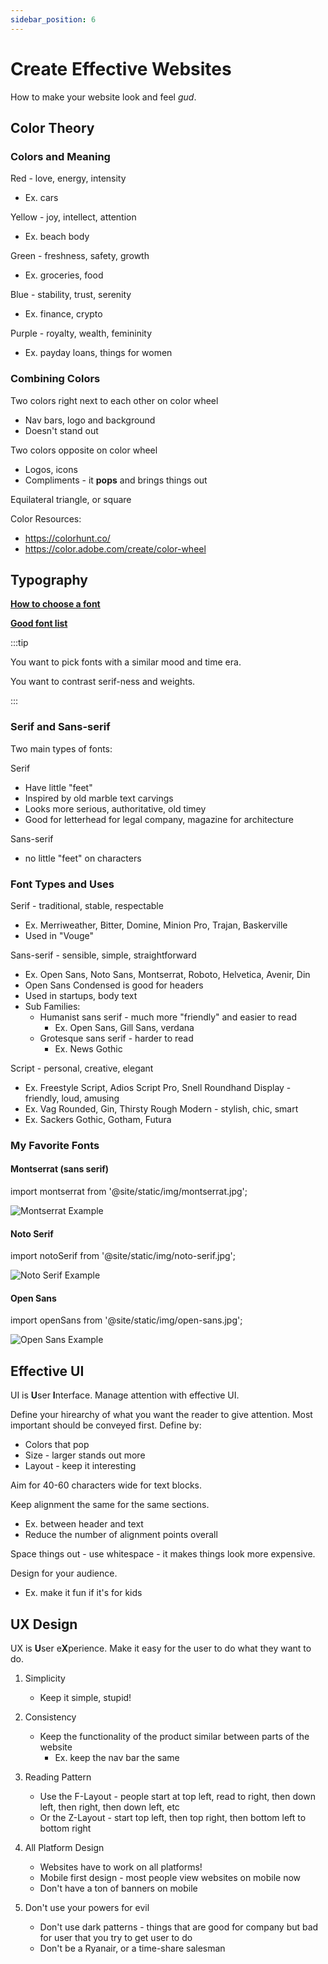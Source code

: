 ```yaml
---
sidebar_position: 6
---
```


# Create Effective Websites

How to make your website look and feel _gud_.

## Color Theory

### Colors and Meaning

Red - love, energy, intensity

- Ex. cars

Yellow - joy, intellect, attention

- Ex. beach body

Green - freshness, safety, growth

- Ex. groceries, food

Blue - stability, trust, serenity

- Ex. finance, crypto

Purple - royalty, wealth, femininity

- Ex. payday loans, things for women

### Combining Colors

Two colors right next to each other on color wheel

- Nav bars, logo and background
- Doesn't stand out

Two colors opposite on color wheel

- Logos, icons
- Compliments - it **pops** and brings things out

Equilateral triangle, or square

Color Resources:

- https://colorhunt.co/
- https://color.adobe.com/create/color-wheel

## Typography

**[How to choose a font](https://fonts.google.com/knowledge/choosing_type/emotive_considerations_for_choosing_typefaces)**

**[Good font list](https://kinsta.com/blog/best-google-fonts/)**

:::tip

You want to pick fonts with a similar mood and time era.

You want to contrast serif-ness and weights.

:::

### Serif and Sans-serif

Two main types of fonts:

Serif

- Have little "feet"
- Inspired by old marble text carvings
- Looks more serious, authoritative, old timey
- Good for letterhead for legal company, magazine for architecture

Sans-serif

- no little "feet" on characters

### Font Types and Uses

Serif - traditional, stable, respectable

- Ex. Merriweather, Bitter, Domine, Minion Pro, Trajan, Baskerville
- Used in "Vouge"

Sans-serif - sensible, simple, straightforward

- Ex. Open Sans, Noto Sans, Montserrat, Roboto, Helvetica, Avenir, Din
- Open Sans Condensed is good for headers
- Used in startups, body text
- Sub Families:
  - Humanist sans serif - much more "friendly" and easier to read
    - Ex. Open Sans, Gill Sans, verdana
  - Grotesque sans serif - harder to read
    - Ex. News Gothic

Script - personal, creative, elegant

- Ex. Freestyle Script, Adios Script Pro, Snell Roundhand
  Display - friendly, loud, amusing
- Ex. Vag Rounded, Gin, Thirsty Rough
  Modern - stylish, chic, smart
- Ex. Sackers Gothic, Gotham, Futura

### My Favorite Fonts

#### Montserrat (sans serif)

import montserrat from '@site/static/img/montserrat.jpg';

<img src={montserrat} alt="Montserrat Example" style={{width:350}}/>

#### Noto Serif

import notoSerif from '@site/static/img/noto-serif.jpg';

<img src={notoSerif} alt="Noto Serif Example" style={{width:350}}/>

#### Open Sans

import openSans from '@site/static/img/open-sans.jpg';

<img src={openSans} alt="Open Sans Example" style={{width:350}}/>

## Effective UI

UI is **U**ser **I**nterface. Manage attention with effective UI.

Define your hirearchy of what you want the reader to give attention. Most important should be conveyed first. Define by:

- Colors that pop
- Size - larger stands out more
- Layout - keep it interesting

Aim for 40-60 characters wide for text blocks.

Keep alignment the same for the same sections.

- Ex. between header and text
- Reduce the number of alignment points overall

Space things out - use whitespace - it makes things look more expensive.

Design for your audience.

- Ex. make it fun if it's for kids

## UX Design

UX is **U**ser e**X**perience. Make it easy for the user to do what they want to do.

1. Simplicity

   - Keep it simple, stupid!

2. Consistency

   - Keep the functionality of the product similar between parts of the website
     - Ex. keep the nav bar the same

3. Reading Pattern

   - Use the F-Layout - people start at top left, read to right, then down left, then right, then down left, etc
   - Or the Z-Layout - start top left, then top right, then bottom left to bottom right

4. All Platform Design

   - Websites have to work on all platforms!
   - Mobile first design - most people view websites on mobile now
   - Don't have a ton of banners on mobile

5. Don't use your powers for evil

   - Don't use dark patterns - things that are good for company but bad for user that you try to get user to do
   - Don't be a Ryanair, or a time-share salesman
